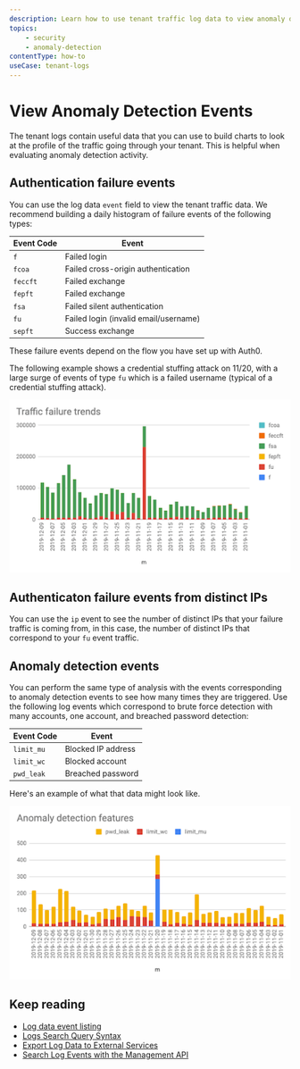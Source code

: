 ```yaml
---
description: Learn how to use tenant traffic log data to view anomaly detection events. 
topics:
    - security
    - anomaly-detection
contentType: how-to
useCase: tenant-logs
---
```


# View Anomaly Detection Events

The tenant logs contain useful data that you can use to build charts to look at the profile of the traffic going through your tenant. This is helpful when evaluating anomaly detection activity. 

## Authentication failure events

You can use the log data `event` field to view the tenant traffic data. We recommend building a daily histogram of failure events of the following types:

| Event Code | Event |
| -- | -- |
| `f` | Failed login |
| `fcoa` | Failed cross-origin authentication |
| `feccft` | Failed exchange |
| `fepft` | Failed exchange |
| `fsa` | Failed silent authentication |
| `fu` | Failed login (invalid email/username) |
| `sepft` | Success exchange |

These failure events depend on the flow you have set up with Auth0. 

The following example shows a credential stuffing attack on 11/20, with a large surge of events of type `fu` which is a failed username (typical of a credential stuffing attack).

![Traffic Failure Trends](/media/articles/anomaly-detection/traffic-failure-trends.png)

## Authenticaton failure events from distinct IPs 

You can use the `ip` event to see the number of distinct IPs that your failure traffic is coming from, in this case, the number of distinct IPs that correspond to your `fu` event traffic.

## Anomaly detection events

You can perform the same type of analysis with the events corresponding to anomaly detection events to see how many times they are triggered. Use the following log events which correspond to brute force detection with many accounts, one account, and breached password detection:

| Event Code | Event |
| -- | -- |
| `limit_mu` | Blocked IP address |
| `limit_wc` | Blocked account |
| `pwd_leak` | Breached password |

Here's an example of what that data might look like.

![Anomaly Detection Data](/media/articles/anomaly-detection/anomaly-detection-features.png)

## Keep reading

* [Log data event listing](/logs#log-data-event-listing)
* [Logs Search Query Syntax](/logs/query-syntax)
* [Export Log Data to External Services](/extensions#Monitor)
* [Search Log Events with the Management API](/api/management/v2#!/Logs/get_logs)
